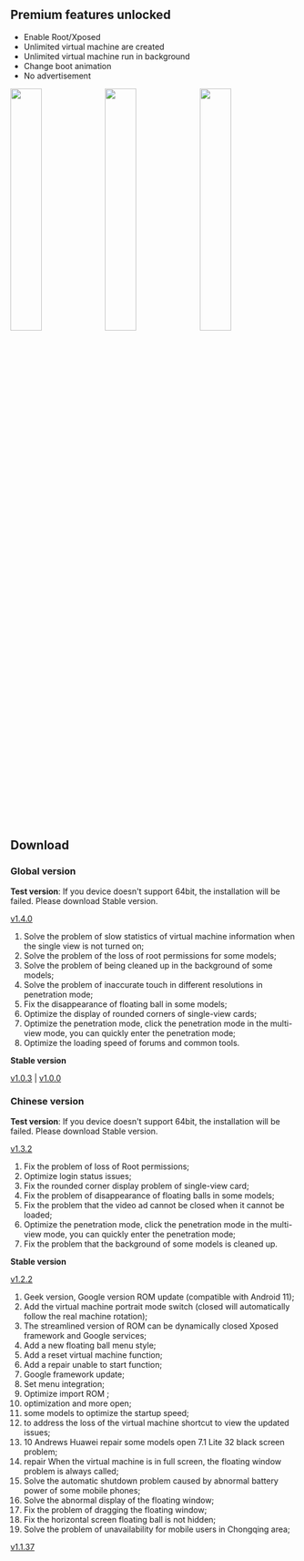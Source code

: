 
## Premium features unlocked
<ul><li>Enable Root/Xposed</li><li>Unlimited virtual machine are created</li><li>Unlimited virtual machine run in background</li><li>Change boot animation</li><li>No advertisement</li></ul>

<img src="https://i.postimg.cc/jjmtW39r/IMG-20210524-192417.jpg" width="33%"/><img src="https://i.postimg.cc/mL1bxRzZ/IMG-20210524-192341.jpg" width="33%"/><img src="https://i.postimg.cc/09Z5DV1v/IMG-20210524-192401.jpg" width="33%"/>

## Download

### Global version
**Test version**: If you device doesn't support 64bit, the installation will be failed. Please download Stable version.

[v1.4.0](https://link1s.com/VMOSMOD_V1-4) 

1. Solve the problem of slow statistics of virtual machine information when the single view is not turned on;
2. Solve the problem of the loss of root permissions for some models;
3. Solve the problem of being cleaned up in the background of some models;
4. Solve the problem of inaccurate touch in different resolutions in penetration mode;
5. Fix the disappearance of floating ball in some models;
6. Optimize the display of rounded corners of single-view cards;
7. Optimize the penetration mode, click the penetration mode in the multi-view mode, you can quickly enter the penetration mode;
8. Optimize the loading speed of forums and common tools.


**Stable version**

[v1.0.3](http://link1s.com/VrWJ0) | [v1.0.0](http://link1s.com/0WK7)


### Chinese version

**Test version**: If you device doesn't support 64bit, the installation will be failed. Please download Stable version.

[v1.3.2](https://link1s.com/VMOSMOD132)

1. Fix the problem of loss of Root permissions;
2. Optimize login status issues;
3. Fix the rounded corner display problem of single-view card;
4. Fix the problem of disappearance of floating balls in some models;
5. Fix the problem that the video ad cannot be closed when it cannot be loaded;
6. Optimize the penetration mode, click the penetration mode in the multi-view mode, you can quickly enter the penetration mode;
7. Fix the problem that the background of some models is cleaned up.



**Stable version**

[v1.2.2](http://link1s.com/XxWLAb)

1. Geek version, Google version ROM update (compatible with Android 11);
2. Add the virtual machine portrait mode switch (closed will automatically follow the real machine rotation);
3. The streamlined version of ROM can be dynamically closed Xposed framework and Google services;
4. Add a new floating ball menu style;
5. Add a reset virtual machine function;
6. Add a repair unable to start function;
7. Google framework update;
8. Set menu integration;
9. Optimize import ROM ;
10. optimization and more open;
11. some models to optimize the startup speed;
12. to address the loss of the virtual machine shortcut to view the updated issues;
13. 10 Andrews Huawei repair some models open 7.1 Lite 32 black screen problem;
14. repair When the virtual machine is in full screen, the floating window problem is always called;
15. Solve the automatic shutdown problem caused by abnormal battery power of some mobile phones;
16. Solve the abnormal display of the floating window;
17. Fix the problem of dragging the floating window;
18. Fix the horizontal screen floating ball is not hidden;
19. Solve the problem of unavailability for mobile users in Chongqing area;

[v1.1.37](http://link1s.com/4SKWo)
